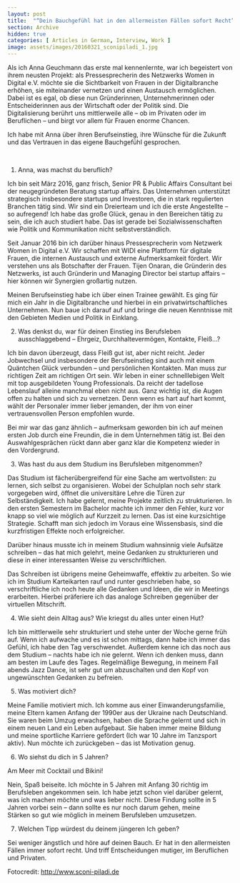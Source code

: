 ```yaml
---
layout: post
title:  "“Dein Bauchgefühl hat in den allermeisten Fällen sofort Recht”"
section: Archive
hidden: true
categories: [ Articles in German, Interview, Work ]
image: assets/images/20160321_sconipiladi_1.jpg
---
```



Als ich Anna Geuchmann das erste mal kennenlernte, war ich begeistert von ihrem neusten Projekt: als Pressesprecherin des Netzwerks Women in Digital e.V. möchte sie die Sichtbarkeit von Frauen in der Digitalbranche erhöhen, sie miteinander vernetzen und einen Austausch ermöglichen. Dabei ist es egal, ob diese nun Gründerinnen, Unternehmerinnen oder Entscheiderinnen aus der Wirtschaft oder der Politik sind. Die Digitalisierung berührt uns mittlerweile alle – ob im Privaten oder im Beruflichen – und birgt vor allem für Frauen enorme Chancen.

Ich habe mit Anna über ihren Berufseinstieg, ihre Wünsche für die Zukunft und das Vertrauen in das eigene Bauchgefühl gesprochen.

 

1. Anna, was machst du beruflich?

Ich bin seit März 2016, ganz frisch, Senior PR & Public Affairs Consultant bei der neugegründeten Beratung startup affairs. Das Unternehmen unterstützt strategisch insbesondere startups und Investoren, die in stark regulierten Branchen tätig sind. Wir sind ein Dreierteam und ich die erste Angestellte – so aufregend! Ich habe das große Glück, genau in den Bereichen tätig zu sein, die ich auch studiert habe. Das ist gerade bei Sozialwissenschaften wie Politik und Kommunikation nicht selbstverständlich.

Seit Januar 2016 bin ich darüber hinaus Pressesprecherin vom Netzwerk Women in Digital e.V. Wir schaffen mit WIDI eine Plattform für digitale Frauen, die internen Austausch und externe Aufmerksamkeit fördert. Wir verstehen uns als Botschafter der Frauen. Tijen Onaran, die Gründerin des Netzwerks, ist auch Gründerin und Managing Director bei startup affairs – hier können wir Synergien großartig nutzen.

Meinen Berufseinstieg habe ich über einen Trainee gewählt. Es ging für mich ein Jahr in die Digitalbranche und hierbei in ein privatwirtschaftliches Unternehmen. Nun baue ich darauf auf und bringe die neuen Kenntnisse mit den Gebieten Medien und Politik in Einklang.

2. Was denkst du, war für deinen Einstieg ins Berufsleben ausschlaggebend – Ehrgeiz, Durchhaltevermögen, Kontakte, Fleiß…?

Ich bin davon überzeugt, dass Fleiß gut ist, aber nicht reicht. Jeder Jobwechsel und insbesondere der Berufseinstieg sind auch mit einem Quäntchen Glück verbunden – und persönlichen Kontakten. Man muss zur richtigen Zeit am richtigen Ort sein. Wir leben in einer schnelllebigen Welt mit top ausgebildeten Young Professionals. Da reicht der tadellose Lebenslauf alleine manchmal eben nicht aus. Ganz wichtig ist, die Augen offen zu halten und sich zu vernetzen. Denn wenn es hart auf hart kommt, wählt der Personaler immer lieber jemanden, der ihm von einer vertrauensvollen Person empfohlen wurde.

Bei mir war das ganz ähnlich – aufmerksam geworden bin ich auf meinen ersten Job durch eine Freundin, die in dem Unternehmen tätig ist. Bei den Auswahlgesprächen rückt dann aber ganz klar die Kompetenz wieder in den Vordergrund.

3. Was hast du aus dem Studium ins Berufsleben mitgenommen?

Das Studium ist fächerübergreifend für eine Sache am wertvollsten: zu lernen, sich selbst zu organisieren. Wobei der Schulplan noch sehr stark vorgegeben wird, öffnet die universitäre Lehre die Türen zur Selbständigkeit. Ich habe gelernt, meine Projekte zeitlich zu strukturieren. In den ersten Semestern im Bachelor machte ich immer den Fehler, kurz vor knapp so viel wie möglich auf Kurzzeit zu lernen. Das ist eine kurzsichtige Strategie. Schafft man sich jedoch im Voraus eine Wissensbasis, sind die kurzfristigen Effekte noch erfolgreicher.

Darüber hinaus musste ich in meinem Studium wahnsinnig viele Aufsätze schreiben – das hat mich gelehrt, meine Gedanken zu strukturieren und diese in einer interessanten Weise zu verschriftlichen.

Das Schreiben ist übrigens meine Geheimwaffe, effektiv zu arbeiten. So wie ich im Studium Karteikarten rauf und runter geschrieben habe, so verschriftliche ich noch heute alle Gedanken und Ideen, die wir in Meetings erarbeiten. Hierbei präferiere ich das analoge Schreiben gegenüber der virtuellen Mitschrift.

4. Wie sieht dein Alltag aus? Wie kriegst du alles unter einen Hut?

Ich bin mittlerweile sehr strukturiert und stehe unter der Woche gerne früh auf. Wenn ich aufwache und es ist schon mittags, dann habe ich immer das Gefühl, ich habe den Tag verschwendet. Außerdem kenne ich das noch aus dem Studium – nachts habe ich nie gelernt. Wenn ich denken muss, dann am besten im Laufe des Tages. Regelmäßige Bewegung, in meinem Fall abends Jazz Dance, ist sehr gut um abzuschalten und den Kopf von ungewünschten Gedanken zu befreien.

5. Was motiviert dich?

Meine Familie motiviert mich. Ich komme aus einer Einwanderungsfamilie, meine Eltern kamen Anfang der 1990er aus der Ukraine nach Deutschland. Sie waren beim Umzug erwachsen, haben die Sprache gelernt und sich in einem neuen Land ein Leben aufgebaut. Sie haben immer meine Bildung und meine sportliche Karriere gefördert (Ich war 10 Jahre im Tanzsport aktiv). Nun möchte ich zurückgeben – das ist Motivation genug.

6. Wo siehst du dich in 5 Jahren?

Am Meer mit Cocktail und Bikini!

Nein, Spaß beiseite. Ich möchte in 5 Jahren mit Anfang 30 richtig im Berufsleben angekommen sein. Ich habe jetzt schon viel darüber gelernt, was ich machen möchte und was lieber nicht. Diese Findung sollte in 5 Jahren vorbei sein – dann sollte es nur noch darum gehen, meine Stärken so gut wie möglich in meinem Berufsleben umzusetzen.

7. Welchen Tipp würdest du deinem jüngeren Ich geben?

Sei weniger ängstlich und höre auf deinen Bauch. Er hat in den allermeisten Fällen immer sofort recht. Und triff Entscheidungen mutiger, im Beruflichen und Privaten.

Fotocredit: http://www.sconi-piladi.de


